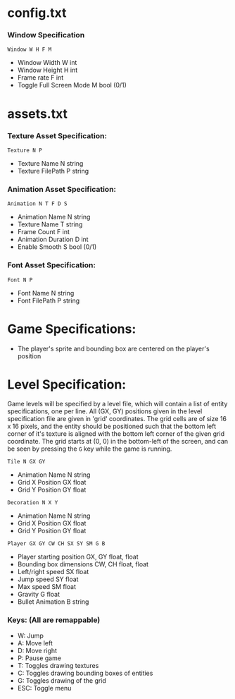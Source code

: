# config.txt
### Window Specification
`Window W H F M`
- Window Width W int
- Window Height H int
- Frame rate F int
- Toggle Full Screen Mode M bool (0/1)

# assets.txt
### Texture Asset Specification:
`Texture N P`
- Texture Name N string
- Texture FilePath P string

### Animation Asset Specification:
`Animation N T F D S`
- Animation Name N string
- Texture Name T string
- Frame Count F int
- Animation Duration D int
- Enable Smooth S bool (0/1)

### Font Asset Specification:
`Font N P`
- Font Name N string
- Font FilePath P string

# Game Specifications:
- The player's sprite and bounding box  are centered on the player's position

# Level Specification:
Game levels will be specified by a level file, which will contain a list of entity specifications, one per line. All (GX, GY) positions given in the level specification file are given in 'grid' coordinates. The grid cells are of size 16 x 16 pixels, and the entity should be positioned such that the bottom left corner of it's texture is aligned with the bottom left corner of the given grid coordinate. The grid starts at (0, 0) in the bottom-left of the screen, and can be seen by pressing the `G` key while the game is running.

`Tile N GX GY`
- Animation Name N string
- Grid X Position GX float
- Grid Y Position GY float

`Decoration N X Y`
- Animation Name N string
- Grid X Position GX float
- Grid Y Position GY float

`Player GX GY CW CH SX SY SM G B`
- Player starting position GX, GY float, float
- Bounding box dimensions CW, CH float, float
- Left/right speed SX float
- Jump speed SY float
- Max speed SM float
- Gravity G float
- Bullet Animation B string

### Keys: (All are remappable)
- W: Jump
- A: Move left
- D: Move right
- P: Pause game
- T: Toggles drawing textures
- C: Toggles drawing bounding boxes of entities
- G: Toggles drawing of the grid
- ESC: Toggle menu